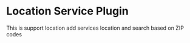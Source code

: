 # Location Service Plugin

This is support location add services location and search based on ZIP codes